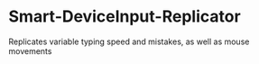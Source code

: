 # Smart-DeviceInput-Replicator
 Replicates variable typing speed and mistakes, as well as mouse movements
